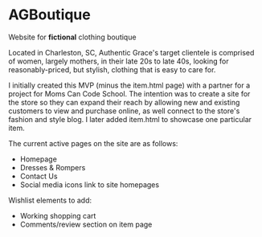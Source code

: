 # AGBoutique
Website for **fictional** clothing boutique

Located in Charleston, SC, Authentic Grace's target clientele is comprised of women, largely mothers, in their late 20s to late 40s, looking for reasonably-priced, but stylish, clothing that is easy to care for.

I initially created this MVP (minus the item.html page) with a partner for a project for Moms Can Code School. The intention was to create a site for the store so they can expand their reach by allowing new and existing customers to view and purchase online, as well connect to the store's fashion and style blog. I later added item.html to showcase one particular item.

The current active pages on the site are as follows:

- Homepage
- Dresses & Rompers
- Contact Us
- Social media icons link to site homepages

Wishlist elements to add:
- Working shopping cart
- Comments/review section on item page
